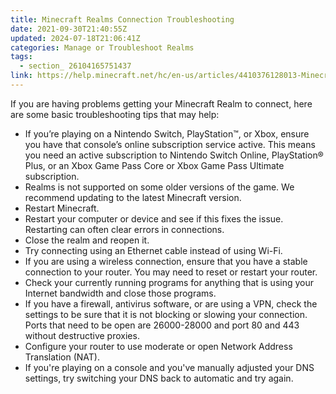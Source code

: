 ```yaml
---
title: Minecraft Realms Connection Troubleshooting
date: 2021-09-30T21:40:55Z
updated: 2024-07-18T21:06:41Z
categories: Manage or Troubleshoot Realms
tags:
  - section_ 26104165751437
link: https://help.minecraft.net/hc/en-us/articles/4410376128013-Minecraft-Realms-Connection-Troubleshooting
---
```


If you are having problems getting your Minecraft Realm to connect, here are some basic troubleshooting tips that may help:

- If you’re playing on a Nintendo Switch, PlayStation™, or Xbox, ensure you have that console’s online subscription service active. This means you need an active subscription to Nintendo Switch Online, PlayStation® Plus, or an Xbox Game Pass Core or Xbox Game Pass Ultimate subscription.
- Realms is not supported on some older versions of the game. We recommend updating to the latest Minecraft version.
- Restart Minecraft.
- Restart your computer or device and see if this fixes the issue. Restarting can often clear errors in connections.
- Close the realm and reopen it.
- Try connecting using an Ethernet cable instead of using Wi-Fi.
- If you are using a wireless connection, ensure that you have a stable connection to your router. You may need to reset or restart your router.
- Check your currently running programs for anything that is using your Internet bandwidth and close those programs.
- If you have a firewall, antivirus software, or are using a VPN, check the settings to be sure that it is not blocking or slowing your connection. Ports that need to be open are 26000-28000 and port 80 and 443 without destructive proxies.
- Configure your router to use moderate or open Network Address Translation (NAT).
- If you're playing on a console and you've manually adjusted your DNS settings, try switching your DNS back to automatic and try again.
